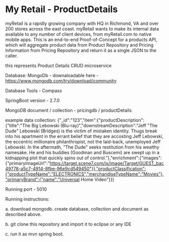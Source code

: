 # My Retail - ProductDetails


myRetail is a rapidly growing company with HQ in Richmond, VA and over 200 stores across the east coast. myRetail wants to make its internal data available to any number of client devices, from myRetail.com to native mobile apps. This is an end-to-end Proof-of-Concept for a products API, which will aggregate product data from Product Repository and Pricing Information from Pricing Repository and return it as a single JSON to the caller.

this represents Product Details CRUD microservice

Database: MongoDb - downaloadable here - https://www.mongodb.com/try/download/community 

Database Tools - Compass 

SpringBoot version - 2.7.0

MongoDB document / collection - pricingdb / productDetails

example data collection: {"_id":"123","item":{"productDescription":{"title":"The Big Lebowski (Blu-ray)","downstreamDescription":"Jeff \"The Dude\" Lebowski (Bridges) is the victim of mistaken identity. Thugs break into his apartment in the errant belief that they are accosting Jeff Lebowski, the eccentric millionaire philanthropist, not the laid-back, unemployed Jeff Lebowski. In the aftermath, \"The Dude\" seeks restitution from his wealthy namesake. He and his buddies (Goodman and Buscemi) are swept up in a kidnapping plot that quickly spins out of control."},"enrichment":{"images":{"primaryImageUrl":"https://target.scene7.com/is/image/Target/GUEST_bac49778-a5c7-4914-8fbe-96e9cd549450"}},"productClassification":{"productTypeName":"ELECTRONICS","merchandiseTypeName":"Movies"},"primaryBrand":{"name":"Universal Home Video"}}}

Running port - 5010


Running instructions: 

a. download mongodb. create database, collection and document as described above. 

b. git clone this repository and import it to eclipse or any IDE

c. run it as mvn spring boot. 
